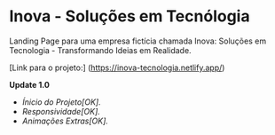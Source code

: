 # Inova - Soluções em Tecnólogia
Landing Page para uma empresa fictícia chamada Inova: Soluções em Tecnologia - Transformando Ideias em Realidade. 

[Link para o projeto:] (https://inova-tecnologia.netlify.app/)

**Update 1.0**
* _Ínicio do Projeto[OK]._ 
* _Responsividade[OK]._ 
* _Animações Extras[OK]._ 


